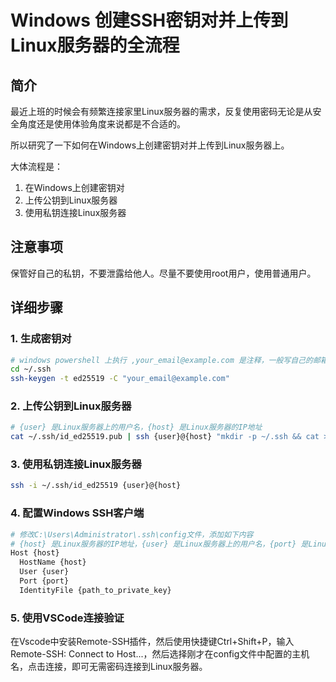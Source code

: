 # Windows 创建SSH密钥对并上传到Linux服务器的全流程

## 简介

最近上班的时候会有频繁连接家里Linux服务器的需求，反复使用密码无论是从安全角度还是使用体验角度来说都是不合适的。

所以研究了一下如何在Windows上创建密钥对并上传到Linux服务器上。

大体流程是：
1. 在Windows上创建密钥对
2. 上传公钥到Linux服务器
3. 使用私钥连接Linux服务器

## 注意事项
 保管好自己的私钥，不要泄露给他人。尽量不要使用root用户，使用普通用户。

## 详细步骤



### 1. 生成密钥对

```bash
# windows powershell 上执行 ,your_email@example.com 是注释，一般写自己的邮箱
cd ~/.ssh
ssh-keygen -t ed25519 -C "your_email@example.com"
```

### 2. 上传公钥到Linux服务器

```bash
# {user} 是Linux服务器上的用户名，{host} 是Linux服务器的IP地址
cat ~/.ssh/id_ed25519.pub | ssh {user}@{host} "mkdir -p ~/.ssh && cat >> ~/.ssh/authorized_keys"
```

### 3. 使用私钥连接Linux服务器

```bash
ssh -i ~/.ssh/id_ed25519 {user}@{host}
```
### 4. 配置Windows SSH客户端

```bash
# 修改C:\Users\Administrator\.ssh\config文件，添加如下内容
# {host} 是Linux服务器的IP地址，{user} 是Linux服务器上的用户名，{port} 是Linux服务器的端口，{path_to_private_key} 是私钥的路径
Host {host}
  HostName {host}
  User {user}
  Port {port}
  IdentityFile {path_to_private_key}
```

### 5. 使用VSCode连接验证
   
   在Vscode中安装Remote-SSH插件，然后使用快捷键Ctrl+Shift+P，输入Remote-SSH: Connect to Host...，然后选择刚才在config文件中配置的主机名，点击连接，即可无需密码连接到Linux服务器。


